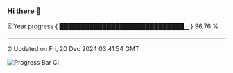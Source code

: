 ### Hi there 👋

⏳ Year progress { █████████████████████████████▁ } 96.76 %

---

⏰ Updated on Fri, 20 Dec 2024 03:41:54 GMT

![Progress Bar CI](https://github.com/IshwaranRudhara/GIT-ACTION/workflows/Progress%20Bar%20CI/badge.svg)
